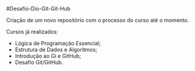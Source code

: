#Desafio-Dio-Git-Git-Hub

Criação de um novo repositório com o processo do curso até o momento.

Cursos já realizados:
- Lógica de Programação Essencial;
- Estrutura de Dados e Algoritmos;
- Introdução ao Gi e GitHub;
- Desafio Git/GitHub. 

